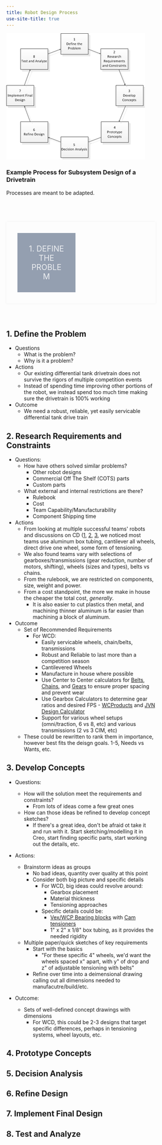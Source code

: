```yaml
---
title: Robot Design Process
use-site-title: true
---
```


[![EDP](imgs/edp_s.png "EDP")](imgs/edp.png "EDP")

### Example Process for Subsystem Design of a Drivetrain

Processes are meant to be adapted.

<style>
* {
  box-sizing: border-box;
}

.wrapper {
  margin: 5em auto;
  max-width: 1000px;
  box-shadow: 0 0 5px 0 rgba(0, 0, 0, 0.06);
}

.cards {
  padding: 15px;
  display: flex;
  flex-flow: row wrap;
}

.card {
  margin: 15px;
  width: calc((100% / 3) - 30px);
  transition: all 0.2s ease-in-out;
}
@media screen and (max-width: 991px) {
  .card {
    width: calc((100% / 2) - 30px);
  }
}
@media screen and (max-width: 767px) {
  .card {
    width: 100%;
  }
}
.card:hover .card__inner {
  background-color: #1abc9c;
  -webkit-transform: scale(1.05);
          transform: scale(1.05);
}
.card__inner {
  width: 100%;
  padding: 30px;
  position: relative;
  cursor: pointer;
  background-color: #949fb0;
  color: #eceef1;
  font-size: 1.5em;
  text-transform: uppercase;
  text-align: center;
  transition: all 0.2s ease-in-out;
}
.card__inner:after {
  transition: all 0.3s ease-in-out;
}
.card__inner .fa {
  width: 100%;
  margin-top: .25em;
}
.card__expander {
  transition: all 0.2s ease-in-out;
  background-color: #333a45;
  width: 100%;
  position: relative;
  display: flex;
  justify-content: center;
  align-items: center;
  text-transform: uppercase;
  color: #eceef1;
  font-size: 1.5em;
}
.card__expander .fa {
  font-size: 0.75em;
  position: absolute;
  top: 10px;
  right: 10px;
  cursor: pointer;
}
.card__expander .fa:hover {
  opacity: 0.9;
}
.card.is-collapsed .card__inner:after {
  content: "";
  opacity: 0;
}
.card.is-collapsed .card__expander {
  max-height: 0;
  min-height: 0;
  overflow: hidden;
  margin-top: 0;
  opacity: 0;
}
.card.is-expanded .card__inner {
  background-color: #1abc9c;
}
.card.is-expanded .card__inner:after {
  content: "";
  opacity: 1;
  display: block;
  height: 0;
  width: 0;
  position: absolute;
  bottom: -30px;
  left: calc(50% - 15px);
  border-left: 15px solid transparent;
  border-right: 15px solid transparent;
  border-bottom: 15px solid #333a45;
}
.card.is-expanded .card__inner .fa:before {
  content: "\f115";
}
.card.is-expanded .card__expander {
  max-height: 1000px;
  min-height: 200px;
  overflow: visible;
  margin-top: 30px;
  opacity: 1;
}
.card.is-expanded:hover .card__inner {
  -webkit-transform: scale(1);
          transform: scale(1);
}
.card.is-inactive .card__inner {
  pointer-events: none;
  opacity: 0.5;
}
.card.is-inactive:hover .card__inner {
  background-color: #949fb0;
  -webkit-transform: scale(1);
          transform: scale(1);
}

@media screen and (min-width: 992px) {
  .card:nth-of-type(3n+2) .card__expander {
    margin-left: calc(-100% - 30px);
  }

  .card:nth-of-type(3n+3) .card__expander {
    margin-left: calc(-200% - 60px);
  }

  .card:nth-of-type(3n+4) {
    clear: left;
  }

  .card__expander {
    width: calc(300% + 60px);
  }
}
@media screen and (min-width: 768px) and (max-width: 991px) {
  .card:nth-of-type(2n+2) .card__expander {
    margin-left: calc(-100% - 30px);
  }

  .card:nth-of-type(2n+3) {
    clear: left;
  }

  .card__expander {
    width: calc(200% + 30px);
  }
}
</style>

<div class="wrapper">
   <div class="cards">
      <div class="card is-collapsed">
         <div class="card__inner js-expander">
            <span>1. Define the Problem</span>
         </div>
         <div class="card__expander">
            <ul>
               <li>Questions
                  <ul>
                     <li>What is the problem?</li>
                     <li>Why is it a problem?</li>
                  </ul>
               </li>
               <li>Actions
                  <ul>
                     <li>Our existing differential tank drivetrain does not survive the rigors of multiple competition events</li>
                     <li>Instead of spending time improving other portions of the robot, we instead spend too much time making sure the drivetrain is 100% working</li>
                  </ul>
               </li>
               <li>Outcome
                  <ul>
                     <li>We need a robust, reliable, yet easily servicable differential tank drive train</li>
                  </ul>
               </li>
            </ul>
         </div>
      </div>
   </div>
</div>

## 1. Define the Problem
   - Questions
      - What is the problem?
      - Why is it a problem?
   - Actions
      - Our existing differential tank drivetrain does not survive the rigors of multiple competition events
      - Instead of spending time improving other portions of the robot, we instead spend too much time making sure the drivetrain is 100% working
   - Outcome
      - We need a robust, reliable, yet easily servicable differential tank drive train

## 2. Research Requirements and Constraints
   - Questions:
      - How have others solved similar problems?
         - Other robot designs
         - Commercial Off The Shelf (COTS) parts
         - Custom parts
       - What external and internal restrictions are there?
         - Rulebook
         - Cost
         - Team Capability/Manufacturability
         - Component Shipping time
   - Actions
      - From looking at multiple successful teams' robots and discussions on CD ([1](https://www.chiefdelphi.com/forums/showthread.php?t=152211), [2](https://www.chiefdelphi.com/forums/showthread.php?t=94288), [3](https://www.chiefdelphi.com/forums/showthread.php?t=124538), we noticed most teams use aluminum box tubing, cantilever all wheels, direct drive one wheel, some form of tensioning.
      - We also found teams vary with selections of gearboxes/transmissions (gear reduction, number of motors, shifting), wheels (sizes and types), belts vs chains.
      - From the rulebook, we are restricted on components, size, weight and power.
      - From a cost standpoint, the more we make in house the cheaper the total cost, *generally*.
         - It is also easier to cut plastics then metal, and machining thinner aluminum is far easier than machining a block of aluminum.
   - Outcome
      - Set of Recommended Requirements
         - For WCD:
            - Easily servicable wheels, chain/belts, transmissions
            - Robust and Reliable to last more than a competition season
            - Cantilevered Wheels
            - Manufacture in house where possible
            - Use Center to Center calculators for [Belts](http://www.wcproducts.net/how-to-belts/), [Chains](http://www.botlanta.org/converters/dale-calc/sprocket.html), and [Gears](http://www.wcproducts.net/how-to-gears/) to ensure proper spacing and prevent wear
            - Use Gearbox Calculators to determine gear ratios and desired FPS - [WCProducts](http://www.wcproducts.net/how-to-drivetrain/) and [JVN Design Calculator](https://1drv.ms/x/s!AprigkKMKYgtgalQQPmc59XpZ3NQuQ)
            - Support for various wheel setups (omni/traction, 6 vs 8, etc) and various transmissions (2 vs 3 CIM, etc)
      - These could be rewritten to rank them in importance, however best fits the deisgn goals. 1-5, Needs vs Wants, etc.

## 3. Develop Concepts
   - Questions:
      - How will the solution meet the requirements and constraints?
         - From lots of ideas come a few great ones
      - How can those ideas be refined to develop concept sketches?
         - If there's a great idea, don't be afraid ot take it and run with it. Start sketching/modelling it in Creo, start finding specific parts, start working out the details, etc.

   - Actions:
      - Brainstorm ideas as groups
         - No bad ideas, quantity over quality at this point
         - Consider both big picture and specific details
            - For WCD, big ideas could revolve around:
               - Gearbox placement
               - Material thickness
               - Tensioning approaches
            - Specific details could be:
               - [Vex/WCP Bearing blocks](https://www.vexrobotics.com/bearingblocks.html) with [Cam tensioners](https://www.vexrobotics.com/217-3431.html)
               - 1" x 2" x 1/8" box tubing, as it provides the needed rigidity
      - Multiple paper/quick sketches of key requirements
         - Start with the basics
            - "For these specific 4" wheels, we'd want the wheels spaced x" apart, with y" of drop and z" of adjustable tensioning with belts"
         - Refine over time into a deimensional drawing calling out all dimensions needed to manufacutre/build/etc.
   - Outcome:
      - Sets of well-defined concept drawings with dimensions
         - For WCD, this could be 2-3 designs that target specific differences, perhaps in tensioning systems, wheel layouts, etc.


## 4. Prototype Concepts

## 5. Decision Analysis

## 6. Refine Design

## 7. Implement Final Design

## 8. Test and Analyze



<script type="text/javascript" src="http://code.jquery.com/jquery-1.9.1.min.js"></script>
<script>
var $cell = $('.card');

//open and close card when clicked on card
$cell.find('.js-expander').click(function() {

  var $thisCell = $(this).closest('.card');

  if ($thisCell.hasClass('is-collapsed')) {
    $cell.not($thisCell).removeClass('is-expanded').addClass('is-collapsed').addClass('is-inactive');
    $thisCell.removeClass('is-collapsed').addClass('is-expanded');
    
    if ($cell.not($thisCell).hasClass('is-inactive')) {
      //do nothing
    } else {
      $cell.not($thisCell).addClass('is-inactive');
    }

  } else {
    $thisCell.removeClass('is-expanded').addClass('is-collapsed');
    $cell.not($thisCell).removeClass('is-inactive');
  }
});

//close card when click on cross
$cell.find('.js-collapser').click(function() {

  var $thisCell = $(this).closest('.card');

  $thisCell.removeClass('is-expanded').addClass('is-collapsed');
  $cell.not($thisCell).removeClass('is-inactive');

});
</script>